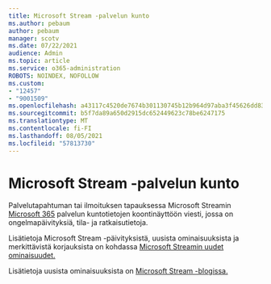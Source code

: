 ```yaml
---
title: Microsoft Stream -palvelun kunto
ms.author: pebaum
author: pebaum
manager: scotv
ms.date: 07/22/2021
audience: Admin
ms.topic: article
ms.service: o365-administration
ROBOTS: NOINDEX, NOFOLLOW
ms.custom:
- "12457"
- "9001509"
ms.openlocfilehash: a43117c4520de7674b301130745b12b964d97aba3f45626dd83517f8cbae592d
ms.sourcegitcommit: b5f7da89a650d2915dc652449623c78be6247175
ms.translationtype: MT
ms.contentlocale: fi-FI
ms.lasthandoff: 08/05/2021
ms.locfileid: "57813730"
---
```

# <a name="microsoft-stream-service-health"></a>Microsoft Stream -palvelun kunto

Palvelutapahtuman tai ilmoituksen tapauksessa Microsoft Streamin [Microsoft 365](https://admin.microsoft.com/AdminPortal/Home#/servicehealth) palvelun kuntotietojen koontinäyttöön viesti, jossa on ongelmapäivityksiä, tila- ja ratkaisutietoja.

Lisätietoja Microsoft Stream -päivityksistä, uusista ominaisuuksista ja merkittävistä korjauksista on kohdassa [Microsoft Streamin uudet ominaisuudet.](https://aka.ms/StreamNew)

Lisätietoja uusista ominaisuuksista on [Microsoft Stream -blogissa.](https://aka.ms/StreamBlog)

